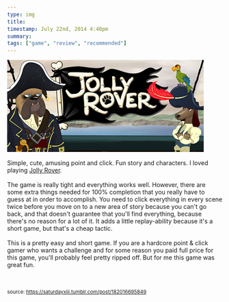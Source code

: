 ```yaml
---
type: img
title: 
timestamp: July 22nd, 2014 4:40pm
summary: 
tags: ["game", "review", "recommended"]
---
```

<img src="../media/182016695849.jpg"/>
                                                                                          <div class="caption"><p>

Simple, cute, amusing point and click. Fun story and characters. I loved playing <a href="https://store.steampowered.com/app/58200/Jolly_Rover/" target="_blank">Jolly Rover</a>.<br/><br/>The game is really tight and everything works well. However, there are some extra things needed for 100% completion that you really have to guess at in order to accomplish. You need to click everything in every scene twice before you move on to a new area of story because you can't go back, and that doesn't guarantee that you'll find everything, because there's no reason for a lot of it. It adds a little replay-ability because it's a short game, but that's a cheap tactic.<br/><br/>This is a pretty easy and short game. If you are a hardcore point &amp; click gamer who wants a challenge and for some reason you paid full price for this game, you'll probably feel pretty ripped off. But for me this game was great fun.

<br/></p> </div>
                                    
                
                
                
                
                                
<small>source: https://saturdayxiii.tumblr.com/post/182016695849</small>